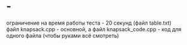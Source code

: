 # -
ограничение на время работы теста - 20 секунд (файл table.txt) \
файл knapsack.cpp - основной, а файл knapsack_code.cpp - код для одного файла (чтобы руками всё смотреть)
